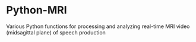 # Python-MRI
Various Python functions for processing and analyzing real-time MRI video (midsagittal plane) of speech production
